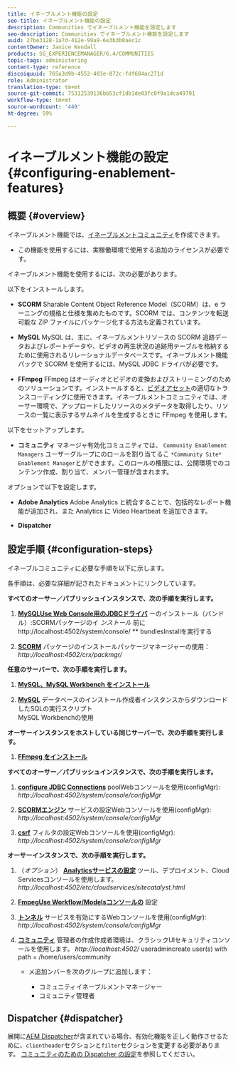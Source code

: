 ```yaml
---
title: イネーブルメント機能の設定
seo-title: イネーブルメント機能の設定
description: Communities でイネーブルメント機能を設定します
seo-description: Communities でイネーブルメント機能を設定します
uuid: 27be3128-1a7d-412e-99a9-6e3b3b0aec1c
contentOwner: Janice Kendall
products: SG_EXPERIENCEMANAGER/6.4/COMMUNITIES
topic-tags: administering
content-type: reference
discoiquuid: 765a3d9b-4552-403e-872c-fdf684ac271d
role: Administrator
translation-type: tm+mt
source-git-commit: 75312539136bb53cf1db1de03fc0f9a1dca49791
workflow-type: tm+mt
source-wordcount: '449'
ht-degree: 59%

---
```



# イネーブルメント機能の設定 {#configuring-enablement-features}

## 概要 {#overview}

イネーブルメント機能では、[イネーブルメントコミュニティ](overview.md#enablement-community)を作成できます。

* この機能を使用するには、実稼働環境で使用する追加のライセンスが必要です。

イネーブルメント機能を使用するには、次の必要があります。

以下をインストールします。

* **SCORM** Sharable Content Object Reference Model（SCORM）は、e ラーニングの規格と仕様を集めたものです。SCORM では、コンテンツを転送可能な ZIP ファイルにパッケージ化する方法も定義されています。

* **MySQL** MySQL は、主に、イネーブルメントリソースの SCORM 追跡データおよびレポートデータや、ビデオの再生状況の追跡用テーブルを格納するために使用されるリレーショナルデータベースです。イネーブルメント機能パックで SCORM を使用するには、MySQL JDBC ドライバが必要です。

* **FFmpeg** FFmpeg はオーディオとビデオの変換およびストリーミングのためのソリューションです。インストールすると、[ビデオアセット](../../help/sites-authoring/default-components-foundation.md#video)の適切なトランスコーディングに使用できます。イネーブルメントコミュニティでは、オーサー環境で、アップロードしたリソースのメタデータを取得したり、リソースの一覧に表示するサムネイルを生成するときに FFmpeg を使用します。

以下をセットアップします。

* **コミュニティ**
マネージャ有効化コミュニティでは、 
`Community Enablement Managers` ユーザーグループにのロールを割り当てるこ `*Community Site* Enablement Manager`とができます。このロールの権限には、公開環境でのコンテンツ作成、割り当て、メンバー管理が含まれます。

オプションで以下を設定します。

* **Adobe Analytics** Adobe Analytics と統合することで、包括的なレポート機能が追加され、また Analytics に Video Heartbeat を追加できます。

* **Dispatcher**

## 設定手順 {#configuration-steps}

イネーブルコミュニティに必要な手順を以下に示します。

各手順は、必要な詳細が記されたドキュメントにリンクしています。

**すべてのオーサー／パブリッシュインスタンスで、次の手順を実行します。**

1. **[MySQLUse Web Console用のJDBCドライバ](deploy-communities.md#jdbc-driver-for-mysql)**
ーのインストール（バンドル）:SCORMパッケージのイ *ンストール*
前にhttp://localhost:4502/system/console/ **  bundlesInstallを実行する

1. **[SCORM](deploy-communities.md#scorm-package)**
パッケージのインストールパッケージマネージャーの使用： 
*http://localhost:4502/crx/packmgr/*

**任意のサーバーで、次の手順を実行します。**

1. **[MySQL、MySQL Workbench をインストール](mysql.md)**

1. **[MySQL](mysql.md#database-setup)**
データベースのインストール作成者インスタンスからダウンロードしたSQLの実行スクリプト
\
   MySQL Workbenchの使用

**オーサーインスタンスをホストしている同じサーバーで、次の手順を実行します。**

1. **[FFmpeg をインストール](ffmpeg.md)**

**すべてのオーサー／パブリッシュインスタンスで、次の手順を実行します。**

1. **[configure JDBC Connections](mysql.md#configure-jdbc-connections)**
poolWebコンソールを使用(configMgr): 
*http://localhost:4502/system/console/configMgr*

1. **[SCORMエンジン](mysql.md#aem-communities-scormengine-service)**
サービスの設定Webコンソールを使用(configMgr): 
*http://localhost:4502/system/console/configMgr*

1. **[csrf](mysql.md#adobe-granite-csrf-filter)**
フィルタの設定Webコンソールを使用(configMgr): 
*http://localhost:4502/system/console/configMgr*

**オーサーインスタンスで、次の手順を実行します。**

1. （*オプション*） **[Analyticsサービスの設定](analytics.md)**
ツール、デプロイメント、Cloud Servicesコンソールを使用します。 
*http://localhost:4502/etc/cloudservices/sitecatalyst.html*

1. **[FmpegUse Workflow/Modelsコンソールの](ffmpeg.md#configure-ffmpeg-transcoding-service)**
設定

1. **[トンネル](deploy-communities.md#tunnel-service-on-author)**
サービスを有効にするWebコンソールを使用(configMgr): 
*http://localhost:4502/system/console/configMgr*

1. **[コミュニティ](users.md#creating-community-members)** 管理者の作成作成者環境は、クラシックUIセキュリティコンソールを使用します。 *http://localhost:4502/*
 useradmincreate user(s) with path = /home/users/community

   * メ追加ンバーを次のグループに追加します：

      * コミュニティイネーブルメントマネージャー
      * コミュニティ管理者

## Dispatcher {#dispatcher}

展開に[AEM Dispatcher](https://helpx.adobe.com/experience-manager/dispatcher/using/dispatcher.html)が含まれている場合、有効化機能を正しく動作させるために、`clientheader`セクションと`filter`セクションを変更する必要があります。 [コミュニティのための Dispatcher の設定](dispatcher.md#enablement)を参照してください。
